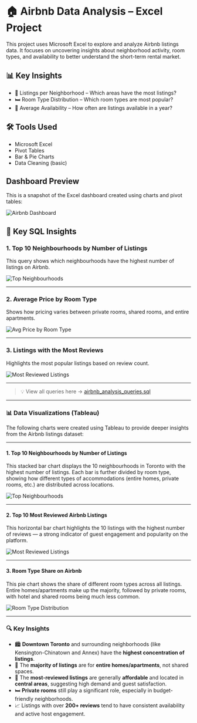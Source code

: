 # 🏠 Airbnb Data Analysis – Excel Project

This project uses Microsoft Excel to explore and analyze Airbnb listings data. It focuses on uncovering insights about neighborhood activity, room types, and availability to better understand the short-term rental market.

## 📊 Key Insights

- 📍 Listings per Neighborhood – Which areas have the most listings?
- 🛏 Room Type Distribution – Which room types are most popular?
- 📅 Average Availability – How often are listings available in a year?

## 🛠 Tools Used

- Microsoft Excel
- Pivot Tables
- Bar & Pie Charts
- Data Cleaning (basic)

## Dashboard Preview

This is a snapshot of the Excel dashboard created using charts and pivot tables:

![Airbnb Dashboard](./charts/Airbnb_Excel_Dashboard.png)

## 🧠 Key SQL Insights

### 1. Top 10 Neighbourhoods by Number of Listings

This query shows which neighbourhoods have the highest number of listings on Airbnb.

![Top Neighbourhoods](./charts/top_neighbourhoods_sql.png)

---

### 2. Average Price by Room Type

Shows how pricing varies between private rooms, shared rooms, and entire apartments.

![Avg Price by Room Type](./charts/avg_price_by_room_type.png)

---

### 3. Listings with the Most Reviews

Highlights the most popular listings based on review count.

![Most Reviewed Listings](./charts/most_reviewed_listings.png)

---
> 💡 View all queries here → [airbnb_analysis_queries.sql](./sql/airbnb_analysis_queries.sql)

---
### 📊 Data Visualizations (Tableau)

The following charts were created using Tableau to provide deeper insights from the Airbnb listings dataset:

---

#### 1. Top 10 Neighbourhoods by Number of Listings

This stacked bar chart displays the 10 neighbourhoods in Toronto with the highest number of listings. Each bar is further divided by room type, showing how different types of accommodations (entire homes, private rooms, etc.) are distributed across locations.

![Top Neighbourhoods](charts/top_neighbourhoods_tableau.png)

---

#### 2. Top 10 Most Reviewed Airbnb Listings

This horizontal bar chart highlights the 10 listings with the highest number of reviews — a strong indicator of guest engagement and popularity on the platform.

![Most Reviewed Listings](charts/most_reviewed_listings_tableau.png)

---

#### 3. Room Type Share on Airbnb

This pie chart shows the share of different room types across all listings. Entire homes/apartments make up the majority, followed by private rooms, with hotel and shared rooms being much less common.

![Room Type Distribution](charts/room_type_distribution_tableau.png)

---

### 🔍 Key Insights

- 🏙️ **Downtown Toronto** and surrounding neighborhoods (like Kensington-Chinatown and Annex) have the **highest concentration of listings**.
- 🏡 The **majority of listings** are for **entire homes/apartments**, not shared spaces.
- 💬 The **most-reviewed listings** are generally **affordable** and located in **central areas**, suggesting high demand and guest satisfaction.
- 🛏️ **Private rooms** still play a significant role, especially in budget-friendly neighborhoods.
- 📈 Listings with over **200+ reviews** tend to have consistent availability and active host engagement.

